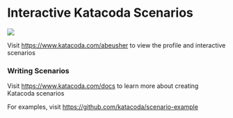 # Interactive Katacoda Scenarios

[![](http://shields.katacoda.com/katacoda/abeusher/count.svg)](https://www.katacoda.com/abeusher "Get your profile on Katacoda.com")

Visit https://www.katacoda.com/abeusher to view the profile and interactive scenarios

### Writing Scenarios
Visit https://www.katacoda.com/docs to learn more about creating Katacoda scenarios

For examples, visit https://github.com/katacoda/scenario-example
